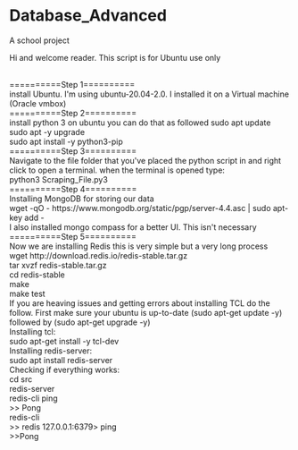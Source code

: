 # Database_Advanced
A school project

Hi and welcome reader. This script is for Ubuntu use only

<br>
==========Step 1==========
<br>
install Ubuntu. I'm using ubuntu-20.04-2.0. I installed it on a Virtual machine (Oracle vmbox)
<br>
==========Step 2==========
<br>
install python 3 on ubuntu you can do that as followed
sudo apt update
<br>
sudo apt -y upgrade
<br>
sudo apt install -y python3-pip
<br>
==========Step 3==========
<br>
Navigate to the file folder that you've placed the python script in and right click to open a terminal.
when the terminal is opened type:
<br>
python3 Scraping_File.py3
<br>
==========Step 4==========
<br>
Installing MongoDB for storing our data
<br>
wget -qO - https://www.mongodb.org/static/pgp/server-4.4.asc | sudo apt-key add -
<br>
I also installed mongo compass for a better UI. This isn't necessary
<br>
==========Step 5==========
<br>
Now we are installing Redis this is very simple but a very long process
<br>
wget http://download.redis.io/redis-stable.tar.gz
<br>
tar xvzf redis-stable.tar.gz
<br>
cd redis-stable
<br>
make
<br>
make test
<br>
If you are heaving issues and getting errors about installing TCL do the follow. First make sure your ubuntu is up-to-date (sudo apt-get update -y) followed by (sudo apt-get upgrade -y)
<br>
Installing tcl:
<br>
sudo apt-get install -y tcl-dev
<br>
Installing redis-server:
<br>
sudo apt install redis-server
<br>
Checking if everything works:
<br>
cd src
<br>
redis-server
<br>
redis-cli ping
<br>
>> Pong
<br>
redis-cli
<br>
>> redis 127.0.0.1:6379> ping
<br>
>>Pong
